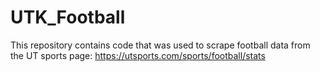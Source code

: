 # UTK_Football

This repository contains code that was used to scrape football data from the UT sports page: https://utsports.com/sports/football/stats
